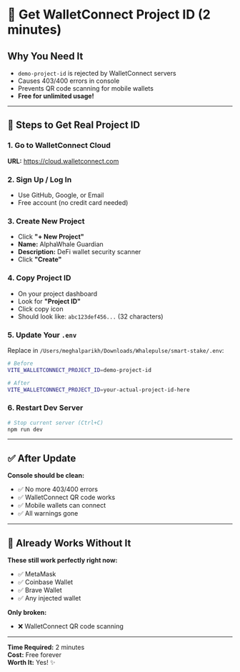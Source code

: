 # 🔑 Get WalletConnect Project ID (2 minutes)

## Why You Need It
- `demo-project-id` is rejected by WalletConnect servers
- Causes 403/400 errors in console
- Prevents QR code scanning for mobile wallets
- **Free for unlimited usage!**

---

## 📝 Steps to Get Real Project ID

### 1. Go to WalletConnect Cloud
**URL:** https://cloud.walletconnect.com

### 2. Sign Up / Log In
- Use GitHub, Google, or Email
- Free account (no credit card needed)

### 3. Create New Project
- Click **"+ New Project"**
- **Name:** AlphaWhale Guardian
- **Description:** DeFi wallet security scanner
- Click **"Create"**

### 4. Copy Project ID
- On your project dashboard
- Look for **"Project ID"**
- Click copy icon
- Should look like: `abc123def456...` (32 characters)

### 5. Update Your `.env`
Replace in `/Users/meghalparikh/Downloads/Whalepulse/smart-stake/.env`:

```bash
# Before
VITE_WALLETCONNECT_PROJECT_ID=demo-project-id

# After
VITE_WALLETCONNECT_PROJECT_ID=your-actual-project-id-here
```

### 6. Restart Dev Server
```bash
# Stop current server (Ctrl+C)
npm run dev
```

---

## ✅ After Update

**Console should be clean:**
- ✅ No more 403/400 errors
- ✅ WalletConnect QR code works
- ✅ Mobile wallets can connect
- ✅ All warnings gone

---

## 🚀 Already Works Without It

**These still work perfectly right now:**
- ✅ MetaMask
- ✅ Coinbase Wallet  
- ✅ Brave Wallet
- ✅ Any injected wallet

**Only broken:**
- ❌ WalletConnect QR code scanning

---

**Time Required:** 2 minutes  
**Cost:** Free forever  
**Worth It:** Yes! ✨


